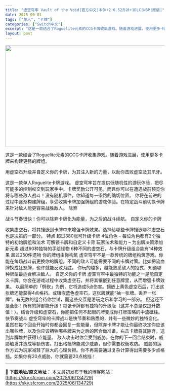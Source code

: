 ```yaml
---
title: "虚空穹牢 Vault of the Void|官方中文|本体+2.6.52升补+1DLC|NSP|原版|"
date: 2025-06-01
tags: ["单人", "卡牌"]
categories: ["Switch中文"]
excerpt: "这是一款结合了Roguelite元素的CCG卡牌收集游戏。随着游戏进展，使用更多卡牌来构建更强的牌组。 用虚空石升级并自定义你的卡牌，为其注入新的力量，以助你击败虚空及其爪牙。 这是一款单人Roguelite卡牌游戏。 虚空穹牢旨在提供低随机性的游玩体验，把尽可能多的控制权交到玩家手中。卡牌奖励公开&hellip;"
layout: post
---
```


<img class="aligncenter size-full wp-image-134730" src="https://sky.sfcrom.com/wp-content/uploads/2025/06/202506011435076.webp" alt="" width="570" height="321" />

这是一款结合了Roguelite元素的CCG卡牌收集游戏。随着游戏进展，使用更多卡牌来构建更强的牌组。

用虚空石升级并自定义你的卡牌，为其注入新的力量，以助你击败虚空及其爪牙。

这是一款单人Roguelite卡牌游戏。
虚空穹牢旨在提供低随机性的游玩体验，把尽可能多的控制权交到玩家手中。卡牌奖励公开可见，而且你可以在遭遇战前预览你将与哪些敌人战斗！没有随机事件，你知道每一条路的确切位置。
你将在前进的过程中逐渐构建牌组，享受收集卡牌加强牌组的游戏体验。在特定战斗前切换卡牌来针对敌人能更容易战胜敌人。
除弃

战斗节奏很快！你可以除弃卡牌化为能量，为之后的战斗续航。
自定义你的卡牌

收集虚空石，将其镶嵌到卡牌中来增强卡牌效果。选择给哪些卡牌镶嵌哪种虚空石也是决策的一部分。
特点
超过380张可升级卡牌
4位角色 – 每位角色都有2个独特的初始牌组和法术
可解锁卡牌和自定义卡背
玩家法术和能力 – 为出牌决策添加新元素
超过90种独特的手绘怪物
6种不同的虚空石，与卡牌升级组合能有14种效果
超过250件遗物
你的牌组由你构筑
虚空穹牢不是一款传统的牌组构筑游戏。你能在每场战斗前更换你的牌组。不同的敌人可能需要不同的卡牌对策。比如把流血牌换成狂怒牌，也许就能反败为胜。
你玩的越多，越能熟悉敌人的招式，知道哪种牌型最适合解决敌人。
自定义你的卡牌
虚空穹牢中最独特的功能之一是能自定义卡牌。你会在游戏过程中收集虚空石，并将其镶嵌到任意牌里，从而增强卡牌效果。
以最简单的「劈砍」为例，它将造成5点伤害。镶嵌上黄色虚空石后，打出这张牌还能获得4点格挡。或镶嵌蓝色虚空石，这张牌就能“抽一张牌。丢弃一张牌”。有无数的组合待你尝试，而这些交互是游玩之乐和学习的一部分。
但这还不是全部！所有的牌都能升级！每张卡牌都有独特的升级版（这并不总是仅提升数值！）。结合升级和虚空石，你能把任何不起眼的牌变成你打牌策略的中流砥柱。
快节奏战斗
虚空穹牢的卡牌战斗是快节奏和熟悉的，并有一些微妙的独特变化。
虽然在每个回合开始时你都会回复一些能量，但除弃卡牌才能让你最终决定你应该出哪些牌，以及你应该牺牲哪些牌来为之后的回合做准备。右击卡牌将其除弃，送到弃牌堆并获得1点能量。
敌人攻击时你会受到威胁。在你的下一回合结束时，威胁触发并造成等额伤害。打出格挡牌能减少威胁，但你需要权衡攻防。
威胁的运作方式为玩家减轻了巨大的心理负担。你不再需要通过复杂计算得出需要多少点格挡。如果你有20点威胁，你就需要20点格挡！

---
📖 **下载地址/原文地址：** 本文最初发布于我的博客网站：[https://sky.sfcrom.com/2025/06/134729](https://sky.sfcrom.com/2025/06/134729)
